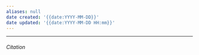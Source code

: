 ```yaml
---
aliases: null
date created: '{{date:YYYY-MM-DD}}'
date updated: '{{date:YYYY-MM-DD HH:mm}}'
---
```


---

###### Citation
